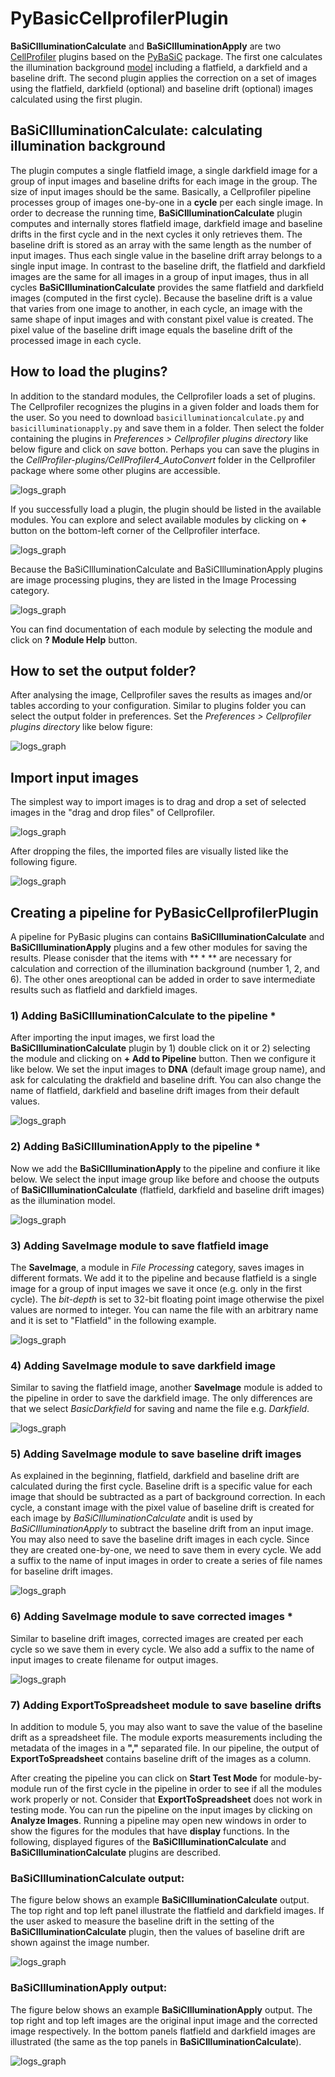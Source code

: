 # PyBasicCellprofilerPlugin

**BaSiCIlluminationCalculate** and **BaSiCIlluminationApply** are two [CellProfiler](https://cellprofiler.org) plugins based on the [PyBaSiC](https://github.com/peng-lab/PyBaSiC) package. The first one calculates the illumination background [model](https://www.nature.com/articles/ncomms14836) including a flatfield, a darkfield and a baseline drift. The second plugin applies the correction on a set of images using the flatfield, darkfield (optional) and baseline drift (optional) images calculated using the first plugin.

## BaSiCIlluminationCalculate: calculating illumination background

The plugin computes a single flatfield image, a single darkfield image for a group of input images and baseline drifts for each image in the group. The size of input images should be the same. Basically, a Cellprofiler pipeline processes group of images one-by-one in a **cycle** per each single image. In order to decrease the running time, **BaSiCIlluminationCalculate** plugin computes and internally stores flatfield image, darkfield image and baseline drifts in the first cycle and in the next cycles it only retrieves them. The baseline drift is stored as an array with the same length as the number of input images. Thus each single value in the baseline drift array belongs to a single input image. In contrast to the baseline drift, the flatfield and darkfield images are the same for all images in a group of input images, thus in all cycles **BaSiCIlluminationCalculate** provides the same flatfield and darkfield images (computed in the first cycle). Because the baseline drift is a value that varies from one image to another, in each cycle, an image with the same shape of input images and with constant pixel value is created. The pixel value of the baseline drift image equals the baseline drift of the processed image in each cycle.

## How to load the plugins?

In addition to the standard modules, the Cellprofiler loads a set of plugins. The Cellprofiler recognizes the plugins in a given folder and loads them for the user. So you need to download `basicilluminationcalculate.py` and `basicilluminationapply.py` and save them in a folder. Then select the folder containing the plugins in <em>Preferences > Cellprofiler plugins directory</em> like below figure and click on <em>save</em> botton. Perhaps you can save the plugins in the <em>CellProfiler-plugins/CellProfiler4_AutoConvert</em> folder in the Cellprofiler package where some other plugins are accessible.

![logs_graph](https://github.com/peng-lab/PyBasicCellprofilerPlugin/blob/main/figures/Cellprofiler_setting_plugins_directory.png)

If you successfully load a plugin, the plugin should be listed in the available modules. You can explore and select available modules by clicking on **+** button on the bottom-left corner of the Cellprofiler interface.

![logs_graph](https://github.com/peng-lab/PyBasicCellprofilerPlugin/blob/main/figures/Cellprofiler_add_module_botton.png)

Because the BaSiCIlluminationCalculate and BaSiCIlluminationApply plugins are image processing plugins, they are listed in the Image Processing category.

![logs_graph](https://github.com/peng-lab/PyBasicCellprofilerPlugin/blob/main/figures/Cellprofiler_modules.png)

You can find documentation of each module by selecting the module and click on **? Module Help** button.


## How to set the output folder?

After analysing the image, Cellprofiler saves the results as images and/or tables according to your configuration. Similar to plugins folder you can select the output folder in preferences. Set the <em>Preferences > Cellprofiler plugins directory</em> like below figure:


![logs_graph](https://github.com/peng-lab/PyBasicCellprofilerPlugin/blob/main/figures/Cellprofiler_setting_output_directory.png)

## Import input images

The simplest way to import images is to drag and drop a set of selected images in the "drag and drop files" of Cellprofiler.

![logs_graph](https://github.com/peng-lab/PyBasicCellprofilerPlugin/blob/main/figures/Cellprofiler_drag_and_drop_before.png)

After dropping the files, the imported files are visually listed like the following figure.

![logs_graph](https://github.com/peng-lab/PyBasicCellprofilerPlugin/blob/main/figures/Cellprofiler_drag_and_drop_after.png)


## Creating a pipeline for PyBasicCellprofilerPlugin

A pipeline for PyBasic plugins can contains **BaSiCIlluminationCalculate** and **BaSiCIlluminationApply** plugins and a few other modules for saving the results. Please conisder that the items with ** * ** are necessary for calculation and correction of the illumination background (number 1, 2, and 6). The other ones areoptional can be added in order to save intermediate results such as flatfield and darkfield images.

### 1) Adding BaSiCIlluminationCalculate to the pipeline *

After importing the input images, we first load the **BaSiCIlluminationCalculate** plugin by 1) double click on it or 2) selecting the module and clicking on **+ Add to Pipeline** button. Then we configure it like below. We set the input images to **DNA** (default image group name), and ask for calculating the drakfield and baseline drift. You can also change the name of flatfield, darkfield and baseline drift images from their default values.

![logs_graph](https://github.com/peng-lab/PyBasicCellprofilerPlugin/blob/main/figures/BaSiCIlluminationCalculate_config.png)


### 2) Adding BaSiCIlluminationApply to the pipeline *

Now we add the **BaSiCIlluminationApply** to the pipeline and confiure it like below. We select the input image group like before and choose the outputs of **BaSiCIlluminationCalculate** (flatfield, darkfield and baseline drift images) as the illumination model.

![logs_graph](https://github.com/peng-lab/PyBasicCellprofilerPlugin/blob/main/figures/BaSiCIlluminationApply_config.png)

### 3) Adding SaveImage module to save flatfield image

The **SaveImage**, a module in <em>File Processing</em> category, saves images in different formats. We add it to the pipeline and because flatfield is a single image for a group of input images we save it once (e.g. only in the first cycle). The <em>bit-depth</em> is set to 32-bit floating point image otherwise the pixel values are normed to integer. You can name the file with an arbitrary name and it is set to "Flatfield" in the following example.

![logs_graph](https://github.com/peng-lab/PyBasicCellprofilerPlugin/blob/main/figures/Flatfield_saveimage_config.png)

### 4) Adding SaveImage module to save darkfield image

Similar to saving the flatfield image, another **SaveImage** module is added to the pipeline in order to save the darkfield image. The only differences are that we select <em>BasicDarkfield</em> for saving and name the file e.g. <em>Darkfield</em>.

![logs_graph](https://github.com/peng-lab/PyBasicCellprofilerPlugin/blob/main/figures/Darkfield_saveimage_config.png)

### 5) Adding SaveImage module to save baseline drift images

As explained in the beginning, flatfield, darkfield and baseline drift are calculated during the first cycle. Baseline drift is a specific value for each image that should be subtracted as a part of background correction. In each cycle, a constant image with the pixel value of baseline drift is created for each image by <em>BaSiCIlluminationCalculate</em> andit is used by <em>BaSiCIlluminationApply</em> to subtract the baseline drift from an input image. You may also need to save the baseline drift images in each cycle. Since they are created one-by-one, we need to save them in every cycle. We add a suffix to the name of input images in order to create a series of file names for baseline drift images.

![logs_graph](https://github.com/peng-lab/PyBasicCellprofilerPlugin/blob/main/figures/BaselineDrift_saveimage_config.png)


### 6) Adding SaveImage module to save corrected images *

Similar to baseline drift images, corrected images are created per each cycle so we save them in every cycle. We also add a suffix to the name of input images to create filename for output images.

![logs_graph](https://github.com/peng-lab/PyBasicCellprofilerPlugin/blob/main/figures/Corrected_saveimage_config.png)

### 7) Adding ExportToSpreadsheet module to save baseline drifts

In addition to module 5, you may also want to save the value of the baseline drift as a spreadsheet file. The module exports measurements including the metadata of the images in a **","** separated file. In our pipeline, the output of **ExportToSpreadsheet** contains baseline drift of the images as a column.

After creating the pipeline you can click on **Start Test Mode** for module-by-module run of the first cycle in the pipeline in order to see if all the modules work properly or not. Consider that **ExportToSpreadsheet** does not work in testing mode. You can run the pipeline on the input images by clicking on **Analyze Images**. Running a pipeline may open new windows in order to show the figures for the modules that have **display** functions. In the following, displayed figures of the **BaSiCIlluminationCalculate** and **BaSiCIlluminationCalculate** plugins are described.


### BaSiCIlluminationCalculate output:

The figure below shows an example **BaSiCIlluminationCalculate** output. The top right and top left panel illustrate the flatfield and darkfield images. If the user asked to measure the baseline drift in the setting of the **BaSiCIlluminationCalculate** plugin, then the values of baseline drift are shown against the image number.

![logs_graph](https://github.com/peng-lab/PyBasicCellprofilerPlugin/blob/main/figures/BaSiCIlluminationCalculate_output.png)

### BaSiCIlluminationApply output:

The figure below shows an example **BaSiCIlluminationApply** output. The top right and top left images are the original input image and the corrected image respectively. In the bottom panels flatfield and darkfield images are illustrated (the same as the top panels in **BaSiCIlluminationCalculate**).

![logs_graph](https://github.com/peng-lab/PyBasicCellprofilerPlugin/blob/main/figures/BaSiCIlluminationApply_output.png)
